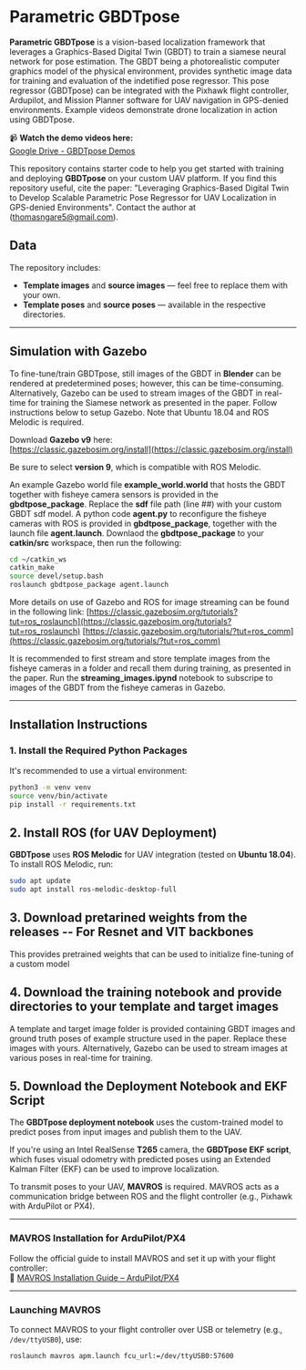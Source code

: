 # **Parametric GBDTpose**

**Parametric GBDTpose** is a vision-based localization framework that leverages a Graphics-Based Digital Twin (GBDT) to train a siamese neural network for pose estimation. The GBDT being a photorealistic computer graphics model of the physical environment, provides synthetic image data for training and evaluation of the indetified pose regressor. This pose regressor (GBDTpose) can be integrated with the Pixhawk flight controller, Ardupilot, and Mission Planner software for UAV navigation in GPS-denied environments.
Example videos demonstrate drone localization in action using GBDTpose. 

📹 **Watch the demo videos here:**  
[Google Drive - GBDTpose Demos](https://drive.google.com/drive/folders/126kFGxMAw3pU-g0phBOq0ywAM3b9NQak)

This repository contains starter code to help you get started with training and deploying **GBDTpose** on your custom UAV platform.
If you find this repository useful, cite the paper: 
"Leveraging Graphics-Based Digital Twin to Develop Scalable Parametric Pose Regressor for UAV Localization in GPS-denied Environments".
Contact the author at (thomasngare5@gmail.com).

## **Data**

The repository includes:

- **Template images** and **source images** — feel free to replace them with your own.
- **Template poses** and **source poses** — available in the respective directories.

---

## **Simulation with Gazebo**

To fine-tune/train GBDTpose, still images of the GBDT in **Blender** can be rendered at predetermined poses; however, this can be time-consuming.
Alternatively, Gazebo can be used to stream images of the GBDT in real-time for training the Siamese network as presented in the paper. 
Follow instructions below to setup Gazebo. Note that Ubuntu 18.04 and ROS Melodic is required.

Download **Gazebo v9** here:  
[https://classic.gazebosim.org/install](https://classic.gazebosim.org/install)

Be sure to select **version 9**, which is compatible with ROS Melodic.

An example Gazebo world file **example_world.world** that hosts the GBDT together with fisheye camera sensors is provided in the **gbdtpose_package**. Replace the **sdf** file path (line ##) with your custom GBDT sdf model. A python code **agent.py** to reconfigure the fisheye cameras with ROS is provided in **gbdtpose_package**, together with the launch file **agent.launch**. Downlaod the **gbdtpose_package** to your **catkin/src** workspace, then run the following:
```bash
cd ~/catkin_ws
catkin_make
source devel/setup.bash
roslaunch gbdtpose_package agent.launch
```
More details on use of Gazebo and ROS for image streaming can be found in the following link:
[https://classic.gazebosim.org/tutorials?tut=ros_roslaunch](https://classic.gazebosim.org/tutorials?tut=ros_roslaunch)
[https://classic.gazebosim.org/tutorials/?tut=ros_comm](https://classic.gazebosim.org/tutorials/?tut=ros_comm)

It is recommended to first stream and store template images from the fisheye cameras in a folder and recall them during training, as presented in the paper. Run the **streaming_images.ipynd** notebook to subscripe to images of the GBDT from the fisheye cameras in Gazebo.

---

## **Installation Instructions**

### **1. Install the Required Python Packages**

It's recommended to use a virtual environment:

```bash
python3 -m venv venv
source venv/bin/activate
pip install -r requirements.txt
```

## **2. Install ROS (for UAV Deployment)**

**GBDTpose** uses **ROS Melodic** for UAV integration (tested on **Ubuntu 18.04**).  
To install ROS Melodic, run:

```bash
sudo apt update
sudo apt install ros-melodic-desktop-full
```
## **3. Download pretarined weights from the releases -- For Resnet and VIT backbones**
This provides pretrained weights that can be used to initialize fine-tuning of a custom model

## **4. Download the training notebook and provide directories to your template and target images**
A template and target image folder is provided containing GBDT images and ground truth poses of example structure used in the paper.
Replace these images with yours. Alternatively, Gazebo can be used to stream images at various poses in real-time for training.

## **5. Download the Deployment Notebook and EKF Script**

The **GBDTpose deployment notebook** uses the custom-trained model to predict poses from input images and publish them to the UAV.  

If you're using an Intel RealSense **T265** camera, the **GBDTpose EKF script**, which fuses visual odometry with predicted poses using an Extended Kalman Filter (EKF) can be used to improve localization.

To transmit poses to your UAV, **MAVROS** is required. MAVROS acts as a communication bridge between ROS and the flight controller (e.g., Pixhawk with ArduPilot or PX4).

---

### **MAVROS Installation for ArduPilot/PX4**

Follow the official guide to install MAVROS and set it up with your flight controller:  
🔗 [MAVROS Installation Guide – ArduPilot/PX4](https://ardupilot.org/dev/docs/ros-install.html)

---

### **Launching MAVROS**

To connect MAVROS to your flight controller over USB or telemetry (e.g., `/dev/ttyUSB0`), use:

```bash
roslaunch mavros apm.launch fcu_url:=/dev/ttyUSB0:57600
